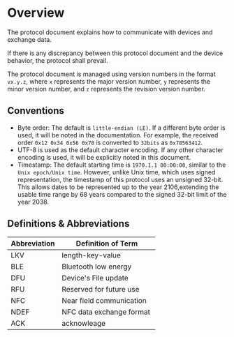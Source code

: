 # Overview


The protocol document explains how to communicate with devices and exchange data.

If there is any discrepancy between this protocol document and the device behavior, the protocol shall prevail.

The protocol document is managed using version numbers in the format  `vx.y.z`, where `x` represents the major version number, `y` represents the minor version number, and `z` represents the revision version number.

## Conventions

+ Byte order: The default is `little-endian (LE)`. If a different byte order is used, it will be noted in the documentation. For example, the received order `0x12 0x34 0x56 0x78` is converted to `32bits` as `0x78563412`.
+ UTF-8 is used as the default character encoding. If any other character encoding is used, it will be explicitly noted in this document.
+ Timestamp: The default starting time is `1970.1.1 00:00:00`, similar to the `Unix epoch/Unix time`. However, unlike Unix time, which uses signed representation, the timestamp of this protocol uses an unsigned 32-bit. This allows dates to be represented up to the year 2106,extending the usable time range by 68 years compared to the signed 32-bit limit of the year 2038.

## Definitions & Abbreviations

| Abbreviation  | Definition of Term                                               |
| ---- | ------------------------------------------------------- |
| LKV  | length-key-value                    |
| BLE  | Bluetooth low energy                          |
| DFU  | Device's File update  |
| RFU  | Reserved for future use                 |
| NFC  | Near field communication                        |
| NDEF | NFC data exchange format                |
| ACK  | acknowleage                                 |
